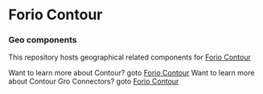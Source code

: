 # Forio Contour
### Geo components

This repository hosts geographical related components for [Forio Contour](http://github.com/forio/contour)

Want to learn more about Contour? goto [Forio Contour](http://forio.com/contour)
Want to learn more about Contour Gro Connectors? goto [Forio Contour](http://forio.com/contour/gallery.html#/geo)
